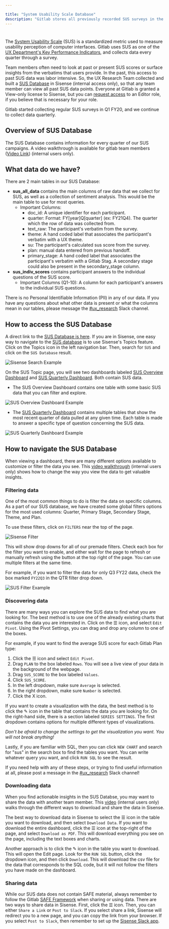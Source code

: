 ```yaml
---

title: "System Usability Scale Database"
description: "Gitlab stores all previously recorded SUS surveys in the Sisense App to allow easy access for all team members."
---
```


#





The [System Usability Scale](https://about.gitlab.com/handbook/product/ux/performance-indicators/system-usability-scale/) (SUS) is a standardized metric used to measure usability perception of computer interfaces. Gitlab uses SUS as one of the [UX Department's Key Performance Indicators](https://about.gitlab.com/handbook/product/ux/performance-indicators/#perception-of-system-usability), and collects data every quarter through a survey.

Team members often need to look at past or present SUS scores or surface insights from the verbatims that users provide. In the past, this access to past SUS data was labor intensive. So, the UX Research Team collected and built a [SUS Database](https://app.periscopedata.com/app/gitlab/topic/SUS-Database/abdcbad729a343a09bf38824ef3585d3) in Sisense (internal access only), so that any team member can view all past SUS data points. Everyone at Gitlab is granted a View-only license to Sisense, but you can [request access](https://gitlab.com/gitlab-com/team-member-epics/access-requests/-/issues/new?issuable_template=Individual_Bulk_Access_Request) to an Editor role, if you believe that is necessary for your role.

Gitlab started collecting regular SUS surveys in Q1 FY20, and we continue to collect data quarterly.

## Overview of SUS Database

The SUS Database contains information for every quarter of our SUS campaigns. A video walkthrough is available for gitlab team members ([Video Link](https://youtu.be/ONnZJUH4kbU)) (internal users only).

## What data do we have?

There are 2 main tables in our SUS Database:

- **sus_all_data** contains the main columns of raw data that we collect for SUS, as well as a collection of sentiment analysis. This would be the main table to use for most queries.
  - Important Columns:
    - doc_id: A unique identifier for each participant.
    - quarter: Format: FY[year]Q[quarter] (ex: FY21Q4). The quarter which the row of data was collected from.
    - text_raw: The participant's verbatim from the survey.
    - theme: A hand coded label that associates the participant's verbatim with a UX theme.
    - su: The participant's calculated sus score from the survey.
    - plan: manual data entered from previous handoff.
    - primary_stage: A hand coded label that associates the participant's verbatim with a Gitlab Stag. A secondary stage could also be present in the secondary_stage column.
- **sus_indiv_scores** contains participant answers to the individual questions of the SUS score.
  - Important Columns (Q1-10): A column for each participant's answers to the individual SUS questions.

There is no Personal Identifiable Information (PII) in any of our data. If you have any questions about what other data is present or what the columns mean in our tables, please message the [#ux_research](https://gitlab.slack.com/archives/CMEERUCE4) Slack channel.

## How to access the SUS Database

A direct link to the [SUS Database is here](https://app.periscopedata.com/app/gitlab/topic/SUS-Database/abdcbad729a343a09bf38824ef3585d3). If you are in Sisense, one easy way to navigate to the [SUS database](https://app.periscopedata.com/app/gitlab/topic/SUS-Database/abdcbad729a343a09bf38824ef3585d3) is to use Sisense's Topics feature. Click on the Topics icon in the left navigation bar. Then, search for `SUS` and click on the `SUS Database` result.

![Sisense Search Example](/images/uxresearch/sus-search-example.png)


On the SUS Topic page, you will see two dashboards labeled [SUS Overview Dashboard](https://app.periscopedata.com/app/gitlab/968219/SUS-Overview-Dashboard) and [SUS Quarterly Dashboard](https://app.periscopedata.com/app/gitlab/968220/SUS-Quarterly-Dashboard). Both contain SUS data.  

- The SUS Overview Dashboard contains one table with some basic SUS data that you can filter and explore.

![SUS Overview Dashboard Example](/images/uxresearch/sus-overview-dash.png)

- The [SUS Quarterly Dashboard](https://app.periscopedata.com/app/gitlab/968220/SUS-Quarterly-Dashboard) contains multiple tables that show the most recent quarter of data pulled at any given time. Each table is made to answer a specific type of question concerning the SUS data.

![SUS Quarterly Dashboard Example](/images/uxresearch/sus-quarterly-dash.png)


## How to navigate the SUS Database

When viewing a dashboard, there are many different options available to customize or filter the data you see. This [video walkthrough](https://youtu.be/ZnMPaYaiOSc) (internal users only) shows how to change the way you view the data to get valuable insights.

### Filtering data

One of the most common things to do is filter the data on specific columns. As a part of our SUS database, we have created some global filters options for the most used columns: Quarter, Primary Stage, Secondary Stage, Theme, and Plan.

To use these filters, click on `FILTERS` near the top of the page.

![Sisense Filter](/images/uxresearch/sus-filter.png)

This will show drop downs for all of our premade filters. Check each box for the filter you want to enable, and either wait for the page to refresh or manually refresh using the button at the top right of the page. You can use multiple filters at the same time.

For example, if you want to filter the data for only Q3 FY22 data, check the box marked `FY22Q3` in the QTR filter drop down.

![SUS Filter Example](/images/uxresearch/sus-filter-example.png)


### Discovering data

There are many ways you can explore the SUS data to find what you are looking for. The best method is to use one of the already existing charts that contains the data you are interested in. Click on the ☰ icon, and select `Edit Pivot`. Using the Pivot Settings, you can drag and drop any column to one of the boxes.

For example, if you want to find the average SUS score for each Gitlab Plan type:

1. Click the ☰ icon and select `Edit Pivot`.
2. Drag `PLAN` to the box labeled `Rows`. You will see a live view of your data in the background of the webpage.
3. Drag `SUS_SCORE` to the box labeled `Values`.
4. Click `SUS_SCORE`.
5. In the left dropdown, make sure `Average` is selected.
6. In the right dropdown, make sure `Number` is selected.
7. Click the X icon.

If you want to create a visualization with the data, the best method is to click the ✎ icon in the table that contains the data you are looking for. On the right-hand side, there is a section labeled `SERIES SETTINGS`. The first dropdown contains options for multiple different types of visualizations.

*Don't be afraid to change the settings to get the visualization you want. You will not break anything!*

Lastly, if you are familiar with SQL, then you can click `NEW CHART` and search for "sus" in the search box to find the tables you want. You can write whatever query you want, and click `RUN SQL` to see the result.

If you need help with any of these steps, or trying to find useful information at all, please post a message in the [#ux_research](https://gitlab.slack.com/archives/CMEERUCE4) Slack channel!


### Downloading data

When you find actionable insights in the SUS Databse, you may want to share the data with another team member. This [video](https://youtu.be/UiPxIQcLIYA) (internal users only) walks through the different ways to download and share the data in Sisense.

The best way to download data in Sisense to select the ☰ icon in the table you want to download, and then select `Download Data`. If you want to download the entire dashboard, click the ☰ icon at the top-right of the page, and select `Download as PDF`. This will download everything you see on the page, including the text boxes and charts.

Another approach is to click the ✎ icon in the table you want to download. This will open the Edit page. Look for the `RUN SQL` button, click the dropdown icon, and then click `Download`. This will download the csv file for the data that corresponds to the SQL code, but it will not follow the filters you have made on the dashboard.

### Sharing data

While our SUS data does not contain SAFE material, always remember to follow the Gitlab [SAFE Framework](https://about.gitlab.com/handbook/legal/safe-framework/) when sharing or using data.
There are two ways to share data in Sisense. First, click the ☰ icon. Then, you can either `Share a Link` or `Post to Slack`. If you select share a link, Sisense will redirect you to a new page, and you can copy the link from your browser. If you select `Post to Slack`, then remember to set up the [Sisense Slack app](https://gitlab.slack.com/apps/A4C6CSAFM-sisense-for-cloud-data-teams?tab=more_info).
